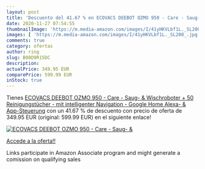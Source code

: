 ```yaml
---
layout: post
title: 'Descuento del 41.67 % en ECOVACS DEEBOT OZMO 950 - Care - Saug- &'
date: 2020-11-27 07:54:55
thumbnailImage: 'https://m.media-amazon.com/images/I/41yHKVLbf1L._SL200_.jpg'
images: [ 'https://m.media-amazon.com/images/I/41yHKVLbf1L._SL200_.jpg' ]
comments: true
category: ofertas
author: ring
slug: B08D9R15DC
description:
actualPrice: 349.95 EUR
comparePrice: 599.99 EUR
inStock: true
---
```


Tienes [ECOVACS DEEBOT OZMO 950 - Care - Saug- & Wischroboter + 50 Reinigungstücher - mit intelligenter Navigation - Google Home  Alexa- & App-Steuerung](https://www.amazon.de/dp/B08D9R15DC/?tag=tolees0ca-21) con un 41.67 % de descuento con precio de oferta de 349.95 EUR (original: 599.99 EUR) en el siguiente enlace!

[![ECOVACS DEEBOT OZMO 950 - Care - Saug- &](https://m.media-amazon.com/images/I/41yHKVLbf1L._SL200_.jpg)](https://www.amazon.de/dp/B08D9R15DC/?tag=tolees0ca-21)

[Accede a la oferta!!](https://www.amazon.de/dp/B08D9R15DC/?tag=tolees0ca-21)

Links participate in Amazon Associate program and might generate a comission on qualifying sales


